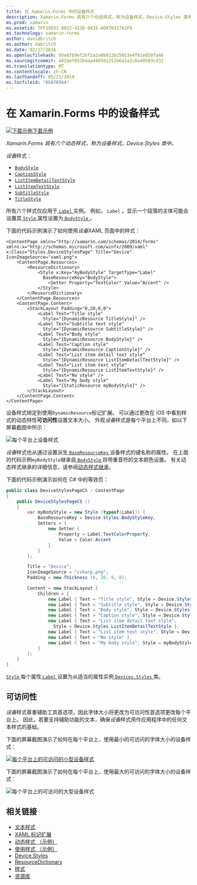 ```yaml
---
title: 在 Xamarin.Forms 中的设备样式
description: Xamarin.Forms 具有六个动态样式，称为设备样式，Device.Styles 类中。 本文介绍如何使用 Xamarin.Forms 应用程序中的设备样式。
ms.prod: xamarin
ms.assetid: 7FF19ED1-0822-4238-9435-AD970317A2F8
ms.technology: xamarin-forms
author: davidbritch
ms.author: dabritch
ms.date: 02/17/2016
ms.openlocfilehash: 05e8fb9ef26f2a2a0b812b25853e4f61e658fa46
ms.sourcegitcommit: 482aef652bdaa440561252b6a1a1c0a40583cd32
ms.translationtype: MT
ms.contentlocale: zh-CN
ms.lasthandoff: 05/21/2019
ms.locfileid: "65970564"
---
```

# <a name="device-styles-in-xamarinforms"></a>在 Xamarin.Forms 中的设备样式

[![下载示例](~/media/shared/download.png)下载示例](https://developer.xamarin.com/samples/xamarin-forms/UserInterface/Styles/DynamicStyles/)

_Xamarin.Forms 具有六个动态样式，称为设备样式，Device.Styles 类中。_

*设备*样式：

- [`BodyStyle`](xref:Xamarin.Forms.Device.Styles.BodyStyle)
- [`CaptionStyle`](xref:Xamarin.Forms.Device.Styles.CaptionStyle)
- [`ListItemDetailTextStyle`](xref:Xamarin.Forms.Device.Styles.ListItemDetailTextStyle)
- [`ListItemTextStyle`](xref:Xamarin.Forms.Device.Styles.ListItemTextStyle)
- [`SubtitleStyle`](xref:Xamarin.Forms.Device.Styles.SubtitleStyle)
- [`TitleStyle`](xref:Xamarin.Forms.Device.Styles.TitleStyle)

所有六个样式仅应用于[ `Label` ](xref:Xamarin.Forms.Label)实例。 例如， `Label` ，显示一个段落的主体可能会设置其[ `Style` ](xref:Xamarin.Forms.NavigableElement.Style)属性设置为[ `BodyStyle` ](xref:Xamarin.Forms.Device.Styles.BodyStyle)。

下面的代码示例演示了如何使用*设备*XAML 页面中的样式：

```xaml
<ContentPage xmlns="http://xamarin.com/schemas/2014/forms" xmlns:x="http://schemas.microsoft.com/winfx/2009/xaml" x:Class="Styles.DeviceStylesPage" Title="Device" IconImageSource="xaml.png">
    <ContentPage.Resources>
        <ResourceDictionary>
            <Style x:Key="myBodyStyle" TargetType="Label"
              BaseResourceKey="BodyStyle">
                <Setter Property="TextColor" Value="Accent" />
            </Style>
        </ResourceDictionary>
    </ContentPage.Resources>
    <ContentPage.Content>
        <StackLayout Padding="0,20,0,0">
            <Label Text="Title style"
              Style="{DynamicResource TitleStyle}" />
            <Label Text="Subtitle text style"
              Style="{DynamicResource SubtitleStyle}" />
            <Label Text="Body style"
              Style="{DynamicResource BodyStyle}" />
            <Label Text="Caption style"
              Style="{DynamicResource CaptionStyle}" />
            <Label Text="List item detail text style"
              Style="{DynamicResource ListItemDetailTextStyle}" />
            <Label Text="List item text style"
              Style="{DynamicResource ListItemTextStyle}" />
            <Label Text="No style" />
            <Label Text="My body style"
              Style="{StaticResource myBodyStyle}" />
        </StackLayout>
    </ContentPage.Content>
</ContentPage>
```

设备样式绑定到使用`DynamicResource`标记扩展。 可以通过更改在 iOS 中看到样式的动态特性**可访问性**设置文本大小。 外观*设备*样式是每个平台上不同，如以下屏幕截图中所示：

![](device-images/device-styles.png "每个平台上设备样式")

*设备*样式也从通过设置派生[ `BaseResourceKey` ](xref:Xamarin.Forms.Style.BaseResourceKey)设备样式的键名称的属性。 在上面的代码示例`myBodyStyle`继承自[ `BodyStyle` ](xref:Xamarin.Forms.Device.Styles.BodyStyle)将带重音符的文本颜色设置。 有关动态样式继承的详细信息，请参阅[动态样式继承](~/xamarin-forms/user-interface/styles/xaml/dynamic.md#dynamic-style-inheritance)。

下面的代码示例演示如何在 C# 中的等效页：

```csharp
public class DeviceStylesPageCS : ContentPage
{
    public DeviceStylesPageCS ()
    {
        var myBodyStyle = new Style (typeof(Label)) {
            BaseResourceKey = Device.Styles.BodyStyleKey,
            Setters = {
                new Setter {
                    Property = Label.TextColorProperty,
                    Value = Color.Accent
                }
            }
        };

        Title = "Device";
        IconImageSource = "csharp.png";
        Padding = new Thickness (0, 20, 0, 0);

        Content = new StackLayout {
            Children = {
                new Label { Text = "Title style", Style = Device.Styles.TitleStyle },
                new Label { Text = "Subtitle style", Style = Device.Styles.SubtitleStyle },
                new Label { Text = "Body style", Style = Device.Styles.BodyStyle },
                new Label { Text = "Caption style", Style = Device.Styles.CaptionStyle },
                new Label { Text = "List item detail text style",
                  Style = Device.Styles.ListItemDetailTextStyle },
                new Label { Text = "List item text style", Style = Device.Styles.ListItemTextStyle },
                new Label { Text = "No style" },
                new Label { Text = "My body style", Style = myBodyStyle }
            }
        };
    }
}
```

[ `Style` ](xref:Xamarin.Forms.NavigableElement.Style)每个属性[ `Label` ](xref:Xamarin.Forms.Label)设置为从适当的属性实例[ `Devices.Styles` ](xref:Xamarin.Forms.Device.Styles)类。

## <a name="accessibility"></a>可访问性

*设备*样式尊重辅助工具首选项，因此字体大小将更改为可访问性首选项更改每个平台上。 因此，若要支持辅助功能的文本，确保*设备*样式用作应用程序中的任何文本样式的基础。

下面的屏幕截图演示了如何在每个平台上，使用最小的可访问的字体大小的设备样式：

[![](device-images/minimum-size.png "每个平台上的可访问的小型设备样式")](device-images/minimum-size-large.png#lightbox "每个平台上的可访问的小型设备样式")

下面的屏幕截图演示了如何在每个平台上，使用最大的可访问的字体大小的设备样式：

![](device-images/maximum-size.png "每个平台上的可访问的大型设备样式")

## <a name="related-links"></a>相关链接

- [文本样式](~/xamarin-forms/user-interface/text/styles.md)
- [XAML 标记扩展](~/xamarin-forms/xaml/xaml-basics/xaml-markup-extensions.md)
- [动态样式 （示例）](https://developer.xamarin.com/samples/xamarin-forms/UserInterface/Styles/DynamicStyles/)
- [使用样式 （示例）](https://developer.xamarin.com/samples/xamarin-forms/WorkingWithStyles/)
- [Device.Styles](xref:Xamarin.Forms.Device.Styles)
- [ResourceDictionary](xref:Xamarin.Forms.ResourceDictionary)
- [样式](xref:Xamarin.Forms.Style)
- [资源库](xref:Xamarin.Forms.Setter)
